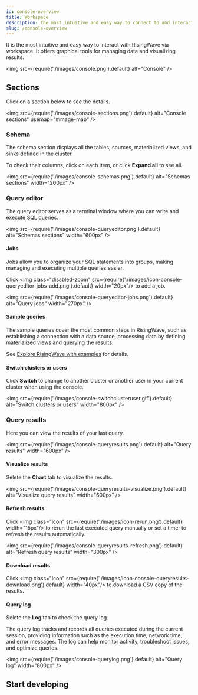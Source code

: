 ```yaml
---
id: console-overview
title: Workspace
description: The most intuitive and easy way to connect to and interact with RisingWave.
slug: /console-overview
---
```


It is the most intuitive and easy way to interact with RisingWave via workspace. It offers graphical tools for managing data and visualizing results.

<img
src={require('./images/console.png').default}
alt="Console"
/>

<defaultButton text="Go to query console" url="https://cloud.risingwave.com/console/" block/>

## Sections

Click on a section below to see the details.

<img
src={require('./images/console-sections.png').default}
alt="Console sections"
usemap="#image-map"
/>

<map name="image-map">
    <area href="#schema" coords="2,2,179,573" shape="rect" />
    <area href="#query-editor" coords="183,2,710,360" shape="rect" />
    <area href="#query-results" coords="183,364,710,573" shape="rect" />
</map>

### Schema

The schema section displays all the tables, sources, materialized views, and sinks defined in the cluster.

To check their columns, click on each item, or click **Expand all** to see all.

<img
src={require('./images/console-schemas.png').default}
alt="Schemas sections"
width="200px"
/>

### Query editor

The query editor serves as a terminal window where you can write and execute SQL queries.

<img
src={require('./images/console-queryeditor.png').default}
alt="Schemas sections"
width="600px"
/>

#### Jobs

Jobs allow you to organize your SQL statements into groups, making managing and executing multiple queries easier.

Click <img class="disabled-zoom" src={require('./images/icon-console-queryeditor-jobs-add.png').default} width="20px"/> to add a job.

<img
src={require('./images/console-queryeditor-jobs.png').default}
alt="Query jobs"
width="270px"
/>

#### Sample queries

The sample queries cover the most common steps in RisingWave, such as establishing a connection with a data source, processing data by defining materialized views and querying the results.

See [Explore RisingWave with examples](/quickstart.md/?step=4) for details.

#### Switch clusters or users

Click **Switch** to change to another cluster or another user in your current cluster when using the console.

<img
src={require('./images/console-switchclusteruser.gif').default}
alt="Switch clusters or users"
width="800px"
/>

### Query results

Here you can view the results of your last query.

<img
src={require('./images/console-queryresults.png').default}
alt="Query results"
width="600px"
/>

#### Visualize results

Selete the **Chart** tab to visualize the results.

<img
src={require('./images/console-queryresults-visualize.png').default}
alt="Visualize query results"
width="600px"
/>

#### Refresh results

Click <img class="icon" src={require('./images/icon-rerun.png').default} width="15px"/> to rerun the last executed query manually or set a timer to refresh the results automatically.

<img
src={require('./images/console-queryresults-refresh.png').default}
alt="Refresh query results"
width="300px"
/>

#### Download results

Click <img class="icon" src={require('./images/icon-console-queryresults-download.png').default} width="40px"/> to download a CSV copy of the results.

#### Query log

Selete the **Log** tab to check the query log.

The query log tracks and records all queries executed during the current session, providing information such as the execution time, network time, and error messages. The log can help monitor activity, troubleshoot issues, and optimize queries.

<img
src={require('./images/console-querylog.png').default}
alt="Query log"
width="800px"
/>

## Start developing

<card
title="Develop with RisingWave Cloud"
content="RisingWave Cloud leverages the superpower of RisingWave, an open-source distributed SQL database specifically designed for stream processing. Start building your real-time applications with RisingWave using the console."
cloud="develop-overview"
/>
